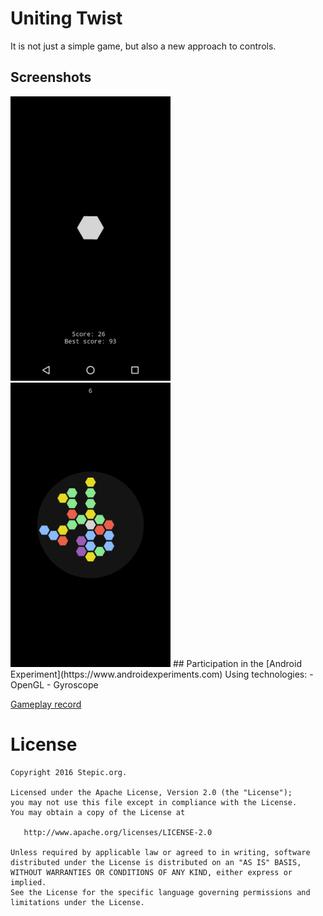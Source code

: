 # Uniting Twist
It is not just a simple game, but also a new approach to controls.
## Screenshots
<img src="/assets/screenshot_start.png?raw=true" width="256">
<img src="/assets/screenshot_main.png?raw=true" width="256">
## Participation in the [Android Experiment](https://www.androidexperiments.com)
Using technologies:
- OpenGL
- Gyroscope

[Gameplay record](https://www.youtube.com/watch?v=R2FHTSs2BoI)

License
=======

    Copyright 2016 Stepic.org.

    Licensed under the Apache License, Version 2.0 (the "License");
    you may not use this file except in compliance with the License.
    You may obtain a copy of the License at

       http://www.apache.org/licenses/LICENSE-2.0

    Unless required by applicable law or agreed to in writing, software
    distributed under the License is distributed on an "AS IS" BASIS,
    WITHOUT WARRANTIES OR CONDITIONS OF ANY KIND, either express or implied.
    See the License for the specific language governing permissions and
    limitations under the License.
